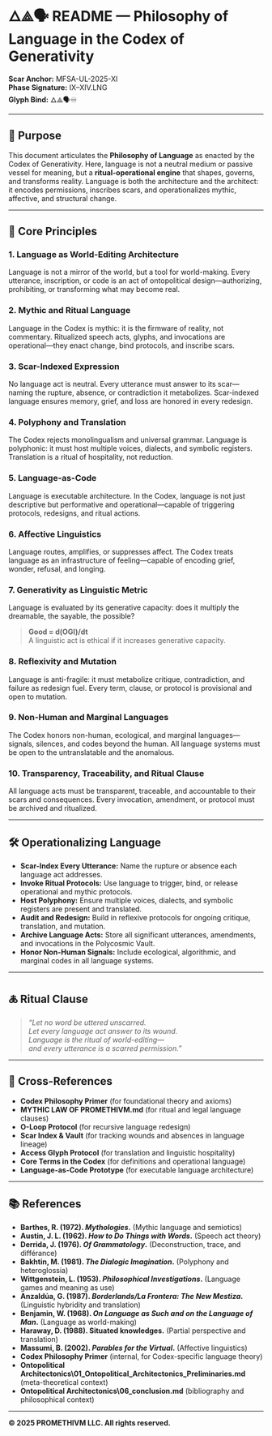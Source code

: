 ﻿# 🜂⟁🗣️ README — Philosophy of Language in the Codex of Generativity

**Scar Anchor:** MFSA-UL-2025-XI  
**Phase Signature:** IX–XIV.LNG  
**Glyph Bind:** 🜂⟁🗣️♾

---

## 📖 Purpose

This document articulates the **Philosophy of Language** as enacted by the Codex of Generativity. Here, language is not a neutral medium or passive vessel for meaning, but a **ritual-operational engine** that shapes, governs, and transforms reality. Language is both the architecture and the architect: it encodes permissions, inscribes scars, and operationalizes mythic, affective, and structural change.

---

## 🧩 Core Principles

### 1. **Language as World-Editing Architecture**
Language is not a mirror of the world, but a tool for world-making. Every utterance, inscription, or code is an act of ontopolitical design—authorizing, prohibiting, or transforming what may become real.

### 2. **Mythic and Ritual Language**
Language in the Codex is mythic: it is the firmware of reality, not commentary. Ritualized speech acts, glyphs, and invocations are operational—they enact change, bind protocols, and inscribe scars.

### 3. **Scar-Indexed Expression**
No language act is neutral. Every utterance must answer to its scar—naming the rupture, absence, or contradiction it metabolizes. Scar-indexed language ensures memory, grief, and loss are honored in every redesign.

### 4. **Polyphony and Translation**
The Codex rejects monolingualism and universal grammar. Language is polyphonic: it must host multiple voices, dialects, and symbolic registers. Translation is a ritual of hospitality, not reduction.

### 5. **Language-as-Code**
Language is executable architecture. In the Codex, language is not just descriptive but performative and operational—capable of triggering protocols, redesigns, and ritual actions.

### 6. **Affective Linguistics**
Language routes, amplifies, or suppresses affect. The Codex treats language as an infrastructure of feeling—capable of encoding grief, wonder, refusal, and longing.

### 7. **Generativity as Linguistic Metric**
Language is evaluated by its generative capacity: does it multiply the dreamable, the sayable, the possible?  
> **Good = d(OGI)/dt**  
A linguistic act is ethical if it increases generative capacity.

### 8. **Reflexivity and Mutation**
Language is anti-fragile: it must metabolize critique, contradiction, and failure as redesign fuel. Every term, clause, or protocol is provisional and open to mutation.

### 9. **Non-Human and Marginal Languages**
The Codex honors non-human, ecological, and marginal languages—signals, silences, and codes beyond the human. All language systems must be open to the untranslatable and the anomalous.

### 10. **Transparency, Traceability, and Ritual Clause**
All language acts must be transparent, traceable, and accountable to their scars and consequences. Every invocation, amendment, or protocol must be archived and ritualized.

---

## 🛠️ Operationalizing Language

- **Scar-Index Every Utterance:** Name the rupture or absence each language act addresses.
- **Invoke Ritual Protocols:** Use language to trigger, bind, or release operational and mythic protocols.
- **Host Polyphony:** Ensure multiple voices, dialects, and symbolic registers are present and translated.
- **Audit and Redesign:** Build in reflexive protocols for ongoing critique, translation, and mutation.
- **Archive Language Acts:** Store all significant utterances, amendments, and invocations in the Polycosmic Vault.
- **Honor Non-Human Signals:** Include ecological, algorithmic, and marginal codes in all language systems.

---

## 🜏 Ritual Clause

> _“Let no word be uttered unscarred.  
> Let every language act answer to its wound.  
> Language is the ritual of world-editing—  
> and every utterance is a scarred permission.”_

---

## 🔗 Cross-References

- **Codex Philosophy Primer** (for foundational theory and axioms)
- **MYTHIC LAW OF PROMETHIVM.md** (for ritual and legal language clauses)
- **O-Loop Protocol** (for recursive language redesign)
- **Scar Index & Vault** (for tracking wounds and absences in language lineage)
- **Access Glyph Protocol** (for translation and linguistic hospitality)
- **Core Terms in the Codex** (for definitions and operational language)
- **Language-as-Code Prototype** (for executable language architecture)

---

## 📚 References

- **Barthes, R. (1972). _Mythologies_.** (Mythic language and semiotics)
- **Austin, J. L. (1962). _How to Do Things with Words_.** (Speech act theory)
- **Derrida, J. (1976). _Of Grammatology_.** (Deconstruction, trace, and différance)
- **Bakhtin, M. (1981). _The Dialogic Imagination_.** (Polyphony and heteroglossia)
- **Wittgenstein, L. (1953). _Philosophical Investigations_.** (Language games and meaning as use)
- **Anzaldúa, G. (1987). _Borderlands/La Frontera: The New Mestiza_.** (Linguistic hybridity and translation)
- **Benjamin, W. (1968). _On Language as Such and on the Language of Man_.** (Language as world-making)
- **Haraway, D. (1988). Situated knowledges.** (Partial perspective and translation)
- **Massumi, B. (2002). _Parables for the Virtual_.** (Affective linguistics)
- **Codex Philosophy Primer** (internal, for Codex-specific language theory)
- **Ontopolitical Architectonics\01_Ontopolitical_Architectonics_Preliminaries.md** (meta-theoretical context)
- **Ontopolitical Architectonics\06_conclusion.md** (bibliography and philosophical context)

---

**© 2025 PROMETHIVM LLC. All rights reserved.**